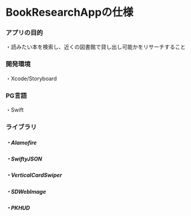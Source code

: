 # BookResearchAppの仕様

### アプリの目的
・読みたい本を検索し、近くの図書館で貸し出し可能かをリサーチすること

### 開発環境
・Xcode/Storyboard

### PG言語
・Swift

### ライブラリ
##### ・Alamofire
##### ・SwiftyJSON
##### ・VerticalCardSwiper
##### ・SDWebImage
##### ・PKHUD
